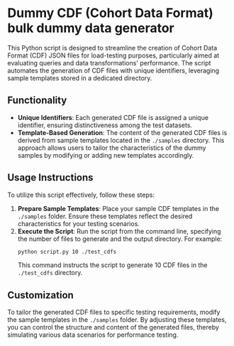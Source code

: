 # Dummy CDF (Cohort Data Format) bulk dummy data generator

This Python script is designed to streamline the creation of Cohort Data Format (CDF) JSON files for load-testing purposes, particularly aimed at evaluating queries and data 
transformations' performance. The script automates the generation of CDF files with unique identifiers, leveraging sample templates stored in a dedicated directory.

## Functionality

- **Unique Identifiers**: Each generated CDF file is assigned a unique identifier, ensuring distinctiveness among the test datasets.
- **Template-Based Generation**: The content of the generated CDF files is derived from sample templates located in the `./samples` directory. This approach allows users to tailor 
the characteristics of the dummy samples by modifying or adding new templates accordingly.

## Usage Instructions

To utilize this script effectively, follow these steps:

1. **Prepare Sample Templates**: Place your sample CDF templates in the `./samples` folder. Ensure these templates reflect the desired characteristics for your testing scenarios.
2. **Execute the Script**: Run the script from the command line, specifying the number of files to generate and the output directory. For example:
   ```bash
   python script.py 10 ./test_cdfs
   ```
   This command instructs the script to generate 10 CDF files in the `./test_cdfs` directory.

## Customization

To tailor the generated CDF files to specific testing requirements, modify the sample templates in the `./samples` folder. By adjusting these templates, you can control the 
structure and content of the generated files, thereby simulating various data scenarios for performance testing.
